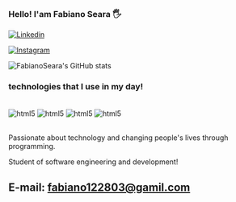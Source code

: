 ### Hello! I'am Fabiano Seara 🖐️

[![Linkedin](https://img.shields.io/badge/LinkedIn-0077B5?style=for-the-badge&logo=linkedin&logoColor=white)](https://www.linkedin.com/in/fabiano-de-paula-se%C3%A1ra-074892239/)

[![Instagram](https://img.shields.io/badge/Instagram-E4405F?style=for-the-badge&logo=instagram&logoColor=white)](https://www.instagram.com/fbianodepaulaseara)


![FabianoSeara's GitHub stats](https://github-readme-stats.vercel.app/api?username=FabianoSeara&show_icons=true&theme=radical)<br>




### technologies that I use in my day!

<div style="display: inline_block"><br/>
<img align="center" alt="html5" src="https://img.shields.io/badge/HTML5-E34F26?style=for-the-badge&logo=html5&logoColor=white" />
<img align="center" alt="html5" src="https://img.shields.io/badge/JavaScript-323330?style=for-the-badge&logo=javascript&logoColor=F7DF1E" />
<img align="center" alt="html5" src="https://img.shields.io/badge/Node.js-43853D?style=for-the-badge&logo=node.js&logoColor=white" />
<img align="center" alt="html5" src="https://img.shields.io/badge/CSS3-1572B6?style=for-the-badge&logo=css3&logoColor=white" />
</div><br>



Passionate about technology and changing people's lives through programming.

Student of software engineering and development!


## E-mail: fabiano122803@gamil.com
